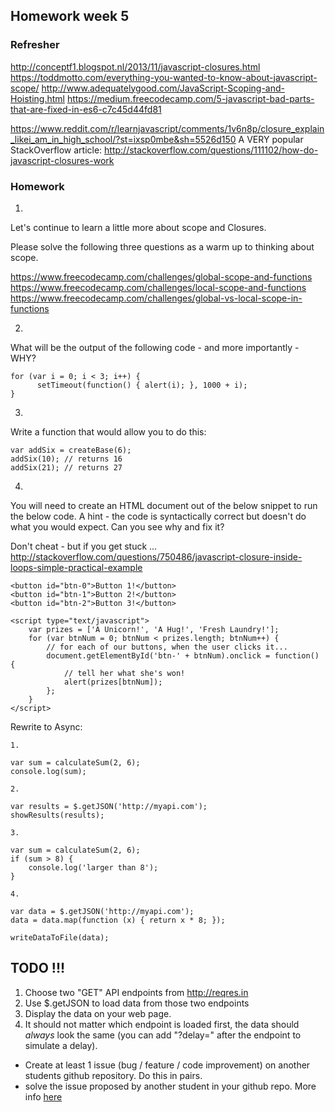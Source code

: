 ## Homework week 5

### Refresher
http://conceptf1.blogspot.nl/2013/11/javascript-closures.html
https://toddmotto.com/everything-you-wanted-to-know-about-javascript-scope/
http://www.adequatelygood.com/JavaScript-Scoping-and-Hoisting.html
https://medium.freecodecamp.com/5-javascript-bad-parts-that-are-fixed-in-es6-c7c45d44fd81

https://www.reddit.com/r/learnjavascript/comments/1v6n8p/closure_explain_likei_am_in_high_school/?st=ixsp0mbe&sh=5526d150
A VERY popular StackOverflow article:
http://stackoverflow.com/questions/111102/how-do-javascript-closures-work

### Homework 

1. 
Let's continue to learn a little more about scope and Closures. 

Please solve the following three questions as a warm up to thinking about scope. 

https://www.freecodecamp.com/challenges/global-scope-and-functions
https://www.freecodecamp.com/challenges/local-scope-and-functions
https://www.freecodecamp.com/challenges/global-vs-local-scope-in-functions

2. 
What will be the output of the following code - and more importantly - WHY? 

```
for (var i = 0; i < 3; i++) {
      setTimeout(function() { alert(i); }, 1000 + i);
}
```

3. 
Write a function that would allow you to do this: 

```
var addSix = createBase(6);
addSix(10); // returns 16
addSix(21); // returns 27
```

4. 
You will need to create an HTML document out of the below snippet to run the below code. A hint - the code is syntactically correct but doesn't do what you would expect. Can you see why and fix it?  

Don't cheat - but if you get stuck ... http://stackoverflow.com/questions/750486/javascript-closure-inside-loops-simple-practical-example

```
<button id="btn-0">Button 1!</button>
<button id="btn-1">Button 2!</button>
<button id="btn-2">Button 3!</button>

<script type="text/javascript">
    var prizes = ['A Unicorn!', 'A Hug!', 'Fresh Laundry!'];
    for (var btnNum = 0; btnNum < prizes.length; btnNum++) {
        // for each of our buttons, when the user clicks it...
        document.getElementById('btn-' + btnNum).onclick = function() {
            // tell her what she's won!
            alert(prizes[btnNum]);
        };
    }
</script>
```


Rewrite to Async:
```
1.

var sum = calculateSum(2, 6);
console.log(sum);

2.

var results = $.getJSON('http://myapi.com');
showResults(results);

3.

var sum = calculateSum(2, 6);
if (sum > 8) {
    console.log('larger than 8');
}

4.

var data = $.getJSON('http://myapi.com');
data = data.map(function (x) { return x * 8; });

writeDataToFile(data);
```

## TODO !!!
1. Choose two "GET" API endpoints from http://reqres.in
2. Use $.getJSON to load data from those two endpoints
3. Display the data on your web page.
4. It should not matter which endpoint is loaded first, the data should *always* look the same (you can add "?delay=<num>" after the endpoint to simulate a delay).

- Create at least 1 issue (bug / feature / code improvement) on another students github repository. Do this in pairs.
-  solve the issue proposed by another student in your github repo. More info [here](https://hackyourfuture.slack.com/files/michahell/F31BX1XT6/Merging_a_local_branch_into_master)
